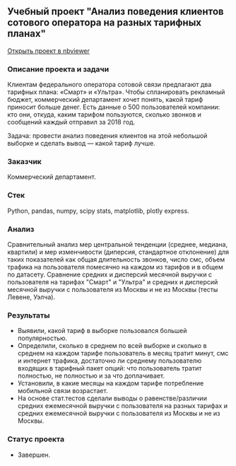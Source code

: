 ## Учебный проект "Анализ поведения клиентов сотового оператора на разных тарифных планах"
[Открыть проект в nbviewer](https://nbviewer.org/github/Emiranunuka/Yandex_Practicum_Data_Analyst_Training_Projects_Rus/blob/main/games_rus/avdonina_mobtariffs_rus.ipynb)
### Описание проекта и задачи
Клиентам федерального оператора сотовой связи предлагают два тарифных плана: «Смарт» и «Ультра». Чтобы спланировать рекламный бюджет, коммерческий департамент хочет понять, какой тариф приносит больше денег. Есть данные о 500 пользователей компании: кто они, откуда, каким тарифом пользуются, сколько звонков и сообщений каждый отправил за 2018 год.

Задача: провести анализ поведения клиентов на этой небольшой выборке и сделать вывод — какой тариф лучше.
### Заказчик
Коммерческий департамент.
### Стек
Python, pandas, numpy, scipy stats, matplotlib, plotly express.
### Анализ
Сравнительный анализ мер центральной тенденции (среднее, медиана, квартили) и мер изменчивости (диперсия, стандартное отклонение) для таких показателей как общая длительность 
звонков, число смс, объем трафика на пользователя помесячно на каждом из тарифов и в общем по датасету. Сравнение средних и дисперсий месячной выручки с пользователя на тарифах
"Смарт" и "Ультра" и средних и дисперсий месячной выручки с пользователя из Москвы и не из Москвы (тесты Левене, Уэлча).
### Результаты
- Выявили, какой тариф в выборке пользовался большей популярностью.
- Определили, сколько в среднем по всей выборке и сколько в среднем на каждом тарифе пользователь в месяц тратит минут, смс и интернет трафика, достаточно ли среднему пользователю
входящих в тарифный пакет опций: что пользователь тратит полностью, не полностью и за что доплачивает.
- Установили, в какие месяцы на каждом тарифе потребление мобильной связи возрастает.
- На основе стат.тестов сделали выводы о равенстве/различии средних ежемесячной выручки с пользователя на разных тарифах и средних ежемесячной выручки с пользователя из Москвы 
и не из Москвы.
### Статус проекта
+ Завершен.
